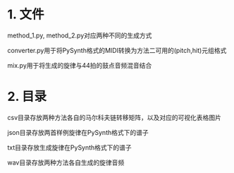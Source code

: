 # 1. 文件

method_1.py, method_2.py对应两种不同的生成方式

converter.py用于将PySynth格式的MIDI转换为方法二可用的(pitch,hit)元组格式

mix.py用于将生成的旋律与44拍的鼓点音频混音结合

# 2. 目录

csv目录存放两种方法各自的马尔科夫链转移矩阵，以及对应的可视化表格图片

json目录存放两首样例旋律在PySynth格式下的谱子

txt目录存放生成旋律在PySynth格式下的谱子

wav目录存放两种方法各自生成的旋律音频
